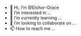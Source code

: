 - 👋 Hi, I’m @Elohor-Grace
- 👀 I’m interested in ...
- 🌱 I’m currently learning ...
- 💞️ I’m looking to collaborate on ...
- 📫 How to reach me ...

<!---
Elohor-Grace/Elohor-Grace is a ✨ special ✨ repository because its `README.md` (this file) appears on your GitHub profile.
You can click the Preview link to take a look at your changes.
--->

